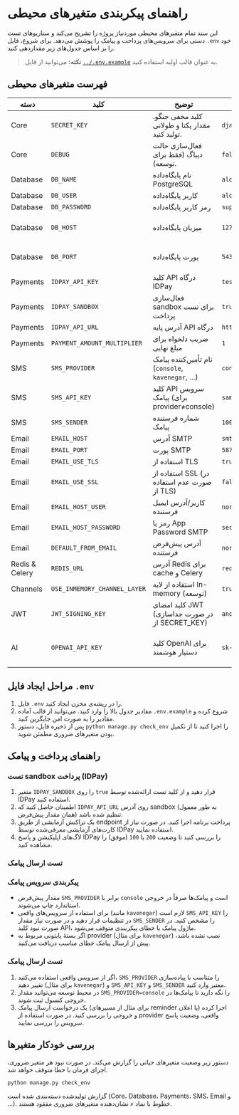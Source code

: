 # راهنمای پیکربندی متغیرهای محیطی

این سند تمام متغیرهای محیطی موردنیاز پروژه را تشریح می‌کند و سناریوهای تست دستی برای سرویس‌های پرداخت و پیامک را پوشش می‌دهد. برای شروع، فایل `.env` خود را بر اساس جدول‌های زیر مقداردهی کنید.

> **نکته:** می‌توانید از فایل [`../.env.example`](../.env.example) به عنوان قالب اولیه استفاده کنید.

## فهرست متغیرهای محیطی

| دسته | کلید | توضیح | مقدار نمونه | اجباری |
| --- | --- | --- | --- | --- |
| Core | `SECRET_KEY` | کلید مخفی جنگو. مقدار یکتا و طولانی تولید کنید. | `django-insecure-...` | بله |
| Core | `DEBUG` | فعال‌سازی حالت دیباگ (فقط برای توسعه). | `false` | خیر |
| Database | `DB_NAME` | نام پایگاه‌داده PostgreSQL | `alovakil` | بله |
| Database | `DB_USER` | کاربر پایگاه‌داده | `alovakil` | بله |
| Database | `DB_PASSWORD` | رمز کاربر پایگاه‌داده | `super-secret` | بله |
| Database | `DB_HOST` | میزبان پایگاه‌داده | `127.0.0.1` | بله (پیش‌فرض `localhost`) |
| Database | `DB_PORT` | پورت پایگاه‌داده | `5432` | بله (پیش‌فرض `5432`) |
| Payments | `IDPAY_API_KEY` | کلید API درگاه IDPay | `test-xxxxxxxx` | بله |
| Payments | `IDPAY_SANDBOX` | فعال‌سازی sandbox برای تست پرداخت | `true` | توصیه‌شده در محیط تست |
| Payments | `IDPAY_API_URL` | آدرس پایه API درگاه | `https://api.idpay.ir/v1.1` | خیر |
| Payments | `PAYMENT_AMOUNT_MULTIPLIER` | ضریب دلخواه برای مبلغ نهایی | `1` | خیر |
| SMS | `SMS_PROVIDER` | نام تأمین‌کننده پیامک (`console`, `kavenegar`, ...) | `console` | خیر |
| SMS | `SMS_API_KEY` | کلید API سرویس پیامک (برای provider≠console) | `sample-key` | بله (برای تولید) |
| SMS | `SMS_SENDER` | شماره فرستنده پیامک | `1000596446` | خیر |
| Email | `EMAIL_HOST` | آدرس SMTP | `smtp.gmail.com` | بله |
| Email | `EMAIL_PORT` | پورت SMTP | `587` | بله |
| Email | `EMAIL_USE_TLS` | استفاده از TLS | `true` | بله |
| Email | `EMAIL_USE_SSL` | استفاده از SSL (در صورت عدم استفاده از TLS) | `false` | خیر |
| Email | `EMAIL_HOST_USER` | کاربر/آدرس ایمیل فرستنده | `noreply@example.com` | بله |
| Email | `EMAIL_HOST_PASSWORD` | رمز یا App Password SMTP | `secret` | بله |
| Email | `DEFAULT_FROM_EMAIL` | آدرس پیش‌فرض فرستنده | `noreply@example.com` | توصیه‌شده |
| Redis & Celery | `REDIS_URL` | آدرس Redis برای cache و Celery | `redis://127.0.0.1:6379/1` | خیر |
| Channels | `USE_INMEMORY_CHANNEL_LAYER` | استفاده از لایه In-memory (توسعه) | `true` | خیر |
| JWT | `JWT_SIGNING_KEY` | کلید امضای JWT (در صورت جداسازی از SECRET_KEY) | `another-secret` | خیر |
| AI | `OPENAI_API_KEY` | کلید OpenAI برای دستیار هوشمند | `sk-...` | خیر (برای غیرفعال‌سازی AI خالی بگذارید) |

## مراحل ایجاد فایل `.env`

1. فایل `.env` را در ریشه‌ی مخزن ایجاد کنید.
2. مقادیر جدول بالا را وارد کنید. می‌توانید از قالب آماده `.env.example` شروع کرده و مقادیر را به صورت امن جایگزین کنید.
3. پس از ذخیره فایل، دستور `python manage.py check_env` را اجرا کنید تا از تکمیل بودن متغیرهای ضروری مطمئن شوید.

## راهنمای پرداخت و پیامک

### تست sandbox پرداخت (IDPay)

1. متغیر `IDPAY_SANDBOX` را روی `true` قرار دهید و از کلید تست ارائه‌شده توسط IDPay استفاده کنید.
2. اطمینان حاصل کنید که `IDPAY_API_URL` روی آدرس sandbox (به طور معمول همان مقدار پیش‌فرض) تنظیم شده باشد.
3. یک تراکنش آزمایشی از طریق endpoint پرداخت برنامه اجرا کنید. در صورت نیاز از کارت‌های آزمایشی معرفی‌شده توسط IDPay استفاده نمایید.
4. لاگ‌های اپلیکیشن و پاسخ IDPay را بررسی کنید تا وضعیت `200` یا `100` (موفق) را مشاهده کنید.

### تست ارسال پیامک

### پیکربندی سرویس پیامک

- مقدار پیش‌فرض `SMS_PROVIDER` برابر با `console` است و پیامک‌ها صرفاً در خروجی استاندارد چاپ می‌شوند.
- برای استفاده از سرویس‌های واقعی (مانند `kavenegar`) لازم است `SMS_API_KEY` را در تنظیمات قرار دهید و در صورت نیاز مقدار `SMS_SENDER` را مشخص کنید. در صورت نبود کلید API، ماژول پیامک با خطای پیکربندی متوقف می‌شود.
- اگر بستهٔ پایتونی مربوط به provider (برای مثال `kavenegar`) نصب نشده باشد، پیش از ارسال پیامک خطای مناسب دریافت می‌کنید.

### تست ارسال پیامک

1. اگر از سرویس واقعی استفاده می‌کنید، `SMS_PROVIDER` را متناسب با پیاده‌سازی تغییر دهید (برای مثال `kavenegar`) و `SMS_API_KEY` و `SMS_SENDER` معتبر وارد کنید.
2. در محیط توسعه می‌توانید مقدار `SMS_PROVIDER=console` را نگه دارید تا پیامک‌ها در خروجی کنسول ثبت شوند.
3. یک درخواست ارسال پیامک (برای مثال از مسیرهای reminder یا اعلان) اجرا کرده و خروجی را بررسی کنید. در صورت استفاده از provider واقعی، وضعیت پاسخ سرویس را بررسی نمایید.

## بررسی خودکار متغیرها

دستور زیر وضعیت متغیرهای حیاتی را گزارش می‌کند. در صورت نبود هر متغیر ضروری، اجرای فرمان با خطا متوقف خواهد شد.

```bash
python manage.py check_env
```

گزارش تولید‌شده دسته‌بندی شده است (Core، Database، Payments، SMS، Email و ...). خطوط با نماد `✗` نشان‌دهنده متغیرهای ضروری مفقود هستند.
